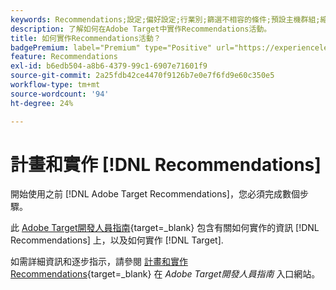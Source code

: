 ```yaml
---
keywords: Recommendations;設定;偏好設定;行業別;篩選不相容的條件;預設主機群組;縮圖基底 url;建議 api token
description: 了解如何在Adobe Target中實作Recommendations活動。
title: 如何實作Recommendations活動？
badgePremium: label="Premium" type="Positive" url="https://experienceleague.adobe.com/docs/target/using/introduction/intro.html?lang=en#premium newtab=true" tooltip="See what's included in Target Premium."
feature: Recommendations
exl-id: b6edb504-a8b6-4379-99c1-6907e71601f9
source-git-commit: 2a25fdb42ce4470f9126b7e0e7f6fd9e60c350e5
workflow-type: tm+mt
source-wordcount: '94'
ht-degree: 24%

---
```


# 計畫和實作 [!DNL Recommendations]

開始使用之前 [!DNL Adobe Target Recommendations]，您必須完成數個步驟。

此 [Adobe Target開發人員指南](https://experienceleague.corp.adobe.com/docs/target-dev/developer/overview.html){target=_blank} 包含有關如何實作的資訊 [!DNL Recommendations] 上，以及如何實作 [!DNL Target].

如需詳細資訊和逐步指示，請參閱 [計畫和實作Recommendations](https://experienceleague.corp.adobe.com/docs/target-dev/developer/recommendations.html){target=_blank} 在 *Adobe Target開發人員指南* 入口網站。
